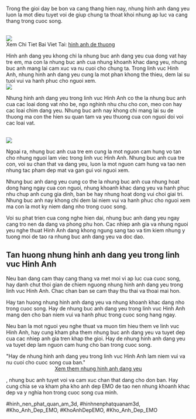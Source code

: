 <p>Trong the gioi day be bon va cang thang hien nay, nhung hinh anh dang yeu luon la mot dieu tuyet voi de giup chung ta thoat khoi nhung ap luc va cang thang trong cuoc song.</p><br><img src="https://khoanhdepemo.com/wp-content/uploads/2024/12/image-43-1024x1001.png"></br>
Xem Chi Tiet Bai Viet Tai: <a href="https://khoanhdepemo.com/hinh-anh-cute/">hinh anh de thuong</a><p>Hinh anh dang yeu khong chi la nhung buc anh dang yeu cua dong vat hay tre em, ma con la nhung buc anh cua nhung khoanh khac dang yeu, nhung buc anh mang lai cam xuc va nu cuoi cho chung ta. Trong linh vuc Hinh Anh, nhung hinh anh dang yeu cung la mot phan khong the thieu, dem lai su tuoi vui va hanh phuc cho nguoi xem.<br><img src="https://khoanhdepemo.com/wp-content/uploads/2024/12/image-106-1024x1024.png"></br><p>Nhung hinh anh dang yeu trong linh vuc Hinh Anh co the la nhung buc anh cua cac loai dong vat nho be, ngo nghinh nhu chu cho con, meo con hay cac loai chim dang yeu. Nhung buc anh nay khong chi mang lai su de thuong ma con the hien su quan tam va yeu thuong cua con nguoi doi voi cac loai vat.</p><br><img src="https://khoanhdepemo.com/wp-content/uploads/2024/12/image-30-1024x683.png"></br><p>Ngoai ra, nhung buc anh cua tre em cung la mot nguon cam hung vo tan cho nhung nguoi lam viec trong linh vuc Hinh Anh. Nhung buc anh cua tre con, voi su chan that va dang yeu, luon la mot nguon cam hung va tao nen nhung tac pham dep mat va gan gui voi nguoi xem.<p>Nhung buc anh dang yeu cung co the la nhung buc anh cua nhung hoat dong hang ngay cua con nguoi, nhung khoanh khac dang yeu va hanh phuc nhu chup anh cung gia dinh, ban be hay nhung hoat dong vui choi giai tri. Nhung buc anh nay khong chi dem lai niem vui va hanh phuc cho nguoi xem ma con la mot ky niem dang nho trong cuoc song.</p><p>Voi su phat trien cua cong nghe hien dai, nhung buc anh dang yeu ngay cang tro nen da dang va phong phu hon. Cac nhiep anh gia va nhung nguoi yeu nghe thuat Hinh Anh dang khong ngung sang tao va tim kiem nhung y tuong moi de tao ra nhung buc anh dang yeu va doc dao.<h2>Tan huong nhung hinh anh dang yeu trong linh vuc Hinh Anh</h2><p>Neu ban dang cam thay cang thang va met moi vi ap luc cua cuoc song, hay danh chut thoi gian de chiem nguong nhung hinh anh dang yeu trong linh vuc Hinh Anh. Chac chan ban se cam thay thu thai va thoai mai hon.</p><p>Hay tan huong nhung hinh anh dang yeu va nhung khoanh khac dang nho trong cuoc song. Hay de nhung buc anh dang yeu trong linh vuc Hinh Anh mang den cho ban niem vui va hanh phuc trong cuoc song hang ngay.</p><p>Neu ban la mot nguoi yeu nghe thuat va muon tim hieu them ve linh vuc Hinh Anh, hay cung kham pha them nhung buc anh dang yeu va tuyet dep cua cac nhiep anh gia tren khap the gioi. Hay de nhung hinh anh dang yeu va tuyet dep lam nguon cam hung cho ban trong cuoc song.</p><div class="caption">"Hay de nhung hinh anh dang yeu trong linh vuc Hinh Anh lam niem vui va nu cuoi cho cuoc song cua ban."</div><div style="text-align: center;">
<a class="button" href="#">Xem them nhung hinh anh dang yeu</a>
</div><p>, nhung buc anh tuyet voi va cam xuc chan that dang cho don ban. Hay cung chia se va kham pha kho anh dep EMO de tao nen nhung khoanh khac dep va y nghia hon trong cuoc song cua minh.</p>
#hinh_nen_phat_quan_am_3d, #hinhnenphatquanam3d, #Kho_Anh_Dep_EMO, #KhoAnhDepEMO, #Kho_Anh_Dep_EMO

